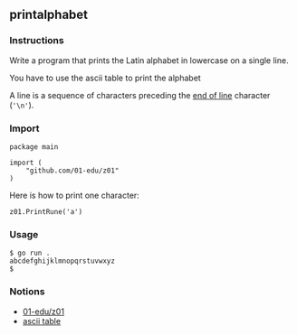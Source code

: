 ## printalphabet

### Instructions

Write a program that prints the Latin alphabet in lowercase on a single line.

You have to use the ascii table to print the alphabet 

A line is a sequence of characters preceding the [end of line](https://en.wikipedia.org/wiki/Newline) character (`'\n'`).

### Import

```console
package main

import (
	"github.com/01-edu/z01"
)
```

Here is how to print one character:

``` golang
z01.PrintRune('a')
```

### Usage

```console
$ go run .
abcdefghijklmnopqrstuvwxyz
$
```

### Notions

- [01-edu/z01](https://github.com/01-edu/z01)
- [ascii table](https://man7.org/linux/man-pages/man7/ascii.7.html)


